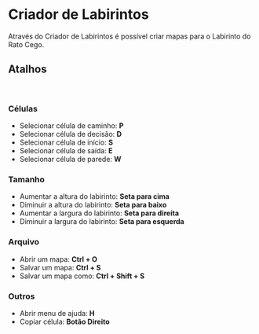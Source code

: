# Criador de Labirintos
Através do Criador de Labirintos é possível criar mapas para o Labirinto do Rato Cego. 
<br />
## Atalhos
<br />

### Células
- Selecionar célula de caminho: **P** 
- Selecionar célula de decisão: **D** 
- Selecionar célula de início: **S** 
- Selecionar célula de saída: **E** 
- Selecionar célula de parede: **W** 
### Tamanho
- Aumentar a altura do labirinto: **Seta para cima**
- Diminuir a altura do labirinto: **Seta para baixo**
- Aumentar a largura do labirinto: **Seta para direita**
- Diminuir a largura do labirinto: **Seta para esquerda**
### Arquivo
- Abrir um mapa: **Ctrl + O**
- Salvar um mapa: **Ctrl + S**
- Salvar um mapa como: **Ctrl + Shift + S**
### Outros
- Abrir menu de ajuda: **H**
- Copiar célula: **Botão Direito**
